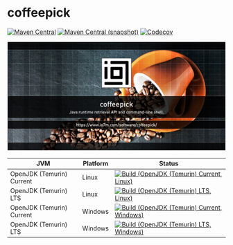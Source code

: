 coffeepick
===

[![Maven Central](https://img.shields.io/maven-central/v/com.io7m.coffeepick/com.io7m.coffeepick.svg?style=flat-square)](http://search.maven.org/#search%7Cga%7C1%7Cg%3A%22com.io7m.coffeepick%22)
[![Maven Central (snapshot)](https://img.shields.io/nexus/s/https/s01.oss.sonatype.org/com.io7m.coffeepick/com.io7m.coffeepick.svg?style=flat-square)](https://s01.oss.sonatype.org/content/repositories/snapshots/com/io7m/coffeepick/)
[![Codecov](https://img.shields.io/codecov/c/github/io7m/coffeepick.svg?style=flat-square)](https://codecov.io/gh/io7m/coffeepick)

![coffeepick](./src/site/resources/coffeepick.jpg?raw=true)

| JVM | Platform | Status |
|-----|----------|--------|
| OpenJDK (Temurin) Current | Linux | [![Build (OpenJDK (Temurin) Current, Linux)](https://img.shields.io/github/workflow/status/io7m/coffeepick/main.linux.temurin.current)](https://github.com/io7m/coffeepick/actions?query=workflow%3Amain.linux.temurin.current)|
| OpenJDK (Temurin) LTS | Linux | [![Build (OpenJDK (Temurin) LTS, Linux)](https://img.shields.io/github/workflow/status/io7m/coffeepick/main.linux.temurin.lts)](https://github.com/io7m/coffeepick/actions?query=workflow%3Amain.linux.temurin.lts)|
| OpenJDK (Temurin) Current | Windows | [![Build (OpenJDK (Temurin) Current, Windows)](https://img.shields.io/github/workflow/status/io7m/coffeepick/main.windows.temurin.current)](https://github.com/io7m/coffeepick/actions?query=workflow%3Amain.windows.temurin.current)|
| OpenJDK (Temurin) LTS | Windows | [![Build (OpenJDK (Temurin) LTS, Windows)](https://img.shields.io/github/workflow/status/io7m/coffeepick/main.windows.temurin.lts)](https://github.com/io7m/coffeepick/actions?query=workflow%3Amain.windows.temurin.lts)|
